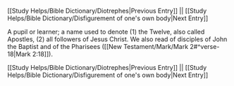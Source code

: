 [[Study Helps/Bible Dictionary/Diotrephes|Previous Entry]]  ||  [[Study Helps/Bible Dictionary/Disfigurement of one's own body|Next Entry]]

 A pupil or learner; a name used to denote (1) the Twelve, also called Apostles, (2) all followers of Jesus Christ. We also read of disciples of John the Baptist and of the Pharisees ([[New Testament/Mark/Mark 2#^verse-18|Mark 2:18]]).

[[Study Helps/Bible Dictionary/Diotrephes|Previous Entry]]  ||  [[Study Helps/Bible Dictionary/Disfigurement of one's own body|Next Entry]]